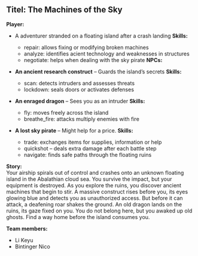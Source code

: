 ## Titel: The Machines of the Sky

**Player:** 
- A adventurer stranded on a floating island after a crash landing
    **Skills:**
	- repair: allows fixing or modifying broken machines
    - analyze: identifies acient technology and weaknesses in structures
    - negotiate: helps when dealing with the sky pirate
**NPCs:**
- **An ancient research construct** – Guards the island’s secrets
    **Skills:**
	- scan: detects intruders and assesses threats
    - lockdown: seals doors or activates defenses
    
- **An enraged dragon** – Sees you as an intruder
    **Skills:**
	- fly: moves freely across the island
    - breathe_fire: attacks multiply enemies with fire
    
- **A lost sky pirate** – Might help for a price.
    **Skills:**
    - trade: exchanges items for supplies, information or help
    - quickshot – deals extra damage after each battle step
    - navigate: finds safe paths through the floating ruins

**Story:**  
Your airship spirals out of control and crashes onto an unknown floating island in the Abalathian cloud sea. You survive the impact, but your equipment is destroyed. As you explore the ruins, you discover ancient machines that begin to stir. A massive construct rises before you, its eyes glowing blue and detects you as unauthorized access. But before it can attack, a deafening roar shakes the ground. An old dragon lands on the ruins, its gaze fixed on you. You do not belong here, but you awaked up old ghosts. Find a way home before the island consumes you.

**Team members:**
- Li Keyu
- Bintinger Nico